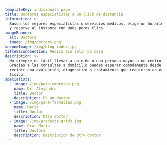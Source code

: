 ```yaml
---
templateKey: individuals-page
title: Doctores especialistas a un click de distancia
information: >-
  Busca los mejores especialistas o servicios médicos, elige un horario adecuado
  y reserve al instante con unos pocos clics
imageBanner:
  alt: Doctors
  image: /img/doctors.png
secondImage: /img/blog-index.jpg
titleSecondSection: Médico sin salir de casa
description: >-
  No siempre es fácil llevar a un niño o una persona mayor a un centro de salud.
  Gracias a las consultas a domicilio puedes esperar comodamente desde tu casa y
  recibir una evaluación, diagnostico o tratamiento que requieran un examen
  físico.
specialists:
  - image: /img/para-empresas.png
    name: Dr. Alejandro
    title: Doctor
    description: Es un doctor
  - image: /img/para-farmacias.png
    name: Mario
    title: Doctor
    description: Otro doctor
  - image: /img/products-grid3.jpg
    name: Dra. Maria
    title: Doctora
    description: Descripcion de otro doctor
---
```


